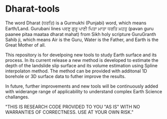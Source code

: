 # Dharat-tools

The word Dharat (ਧਰਤਿ) is a Gurmukhi (Punjabi) word, which means Earth/Land. 
Gurubani lines ਪਵਣੁ ਗੁਰੂ ਪਾਣੀ ਪਿਤਾ ਮਾਤਾ ਧਰਤਿ ਮਹਤੁ (pavan guru paanee pitaa maataa dharat mahat) from Sikh holy scripture GuruGranth Sahib ji, which means Air is the Guru, Water is the Father, and Earth is the Great Mother of all.

This repository is for develpoing new tools to study Earth surface and its process. 
In its current release a new method is developed to estimate the depth of the landslide slip surface and its volume estimation using Spline interpolaton method. The method can be provided with additonal 1D borehole or 3D surface data to futher improve the results. 

In future, further improvements and new tools will be continuously added with widerange range of applicability to understand complex Earth Science challanges. 

"THIS IS RESEARCH CODE PROVIDED TO YOU "AS IS" WITH NO WARRANTIES OF CORRECTNESS. USE AT YOUR OWN RISK."
